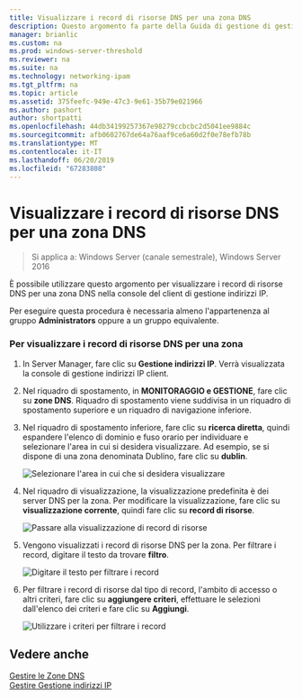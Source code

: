 ```yaml
---
title: Visualizzare i record di risorse DNS per una zona DNS
description: Questo argomento fa parte della Guida di gestione di gestione indirizzi IP (IPAM) in Windows Server 2016.
manager: brianlic
ms.custom: na
ms.prod: windows-server-threshold
ms.reviewer: na
ms.suite: na
ms.technology: networking-ipam
ms.tgt_pltfrm: na
ms.topic: article
ms.assetid: 375feefc-949e-47c3-9e61-35b79e021966
ms.author: pashort
author: shortpatti
ms.openlocfilehash: 44db34199257367e98279ccbcbc2d5041ee9884c
ms.sourcegitcommit: afb0602767de64a76aaf9ce6a60d2f0e78efb78b
ms.translationtype: MT
ms.contentlocale: it-IT
ms.lasthandoff: 06/20/2019
ms.locfileid: "67283808"
---
```

# <a name="view-dns-resource-records-for-a-dns-zone"></a>Visualizzare i record di risorse DNS per una zona DNS

>Si applica a: Windows Server (canale semestrale), Windows Server 2016

È possibile utilizzare questo argomento per visualizzare i record di risorse DNS per una zona DNS nella console del client di gestione indirizzi IP.  
  
Per eseguire questa procedura è necessaria almeno l'appartenenza al gruppo **Administrators** oppure a un gruppo equivalente.  
  
### <a name="to-view-dns-resource-records-for-a-zone"></a>Per visualizzare i record di risorse DNS per una zona  
  
1.  In Server Manager, fare clic su  **Gestione indirizzi IP**. Verrà visualizzata la console di gestione indirizzi IP client.  
  
2.  Nel riquadro di spostamento, in **MONITORAGGIO e GESTIONE**, fare clic su **zone DNS**.  Riquadro di spostamento viene suddivisa in un riquadro di spostamento superiore e un riquadro di navigazione inferiore.  
  
3.  Nel riquadro di spostamento inferiore, fare clic su **ricerca diretta**, quindi espandere l'elenco di dominio e fuso orario per individuare e selezionare l'area in cui si desidera visualizzare. Ad esempio, se si dispone di una zona denominata Dublino, fare clic su **dublin**.  
  
    ![Selezionare l'area in cui che si desidera visualizzare](../../media/View-DNS-Resource-Records-for-a-DNS-Zone/ipam_DNSzones_01a.jpg)  

  
4.  Nel riquadro di visualizzazione, la visualizzazione predefinita è dei server DNS per la zona. Per modificare la visualizzazione, fare clic su **visualizzazione corrente**, quindi fare clic su **record di risorse**.  
  
    ![Passare alla visualizzazione di record di risorse](../../media/View-DNS-Resource-Records-for-a-DNS-Zone/ipam_Zone_RR_02.jpg)  
  
5.  Vengono visualizzati i record di risorse DNS per la zona. Per filtrare i record, digitare il testo da trovare **filtro**.  
  
    ![Digitare il testo per filtrare i record](../../media/View-DNS-Resource-Records-for-a-DNS-Zone/ipam_DNSzones_01c.jpg)  
  
6.  Per filtrare i record di risorse dal tipo di record, l'ambito di accesso o altri criteri, fare clic su **aggiungere criteri**, effettuare le selezioni dall'elenco dei criteri e fare clic su **Aggiungi**.  
  
    ![Utilizzare i criteri per filtrare i record](../../media/View-DNS-Resource-Records-for-a-DNS-Zone/ipam_DNSzones_01d.jpg)  
  
## <a name="see-also"></a>Vedere anche  
[Gestire le Zone DNS](DNS-Zone-Management.md)  
[Gestire Gestione indirizzi IP](Manage-IPAM.md)  
  


